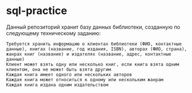 # sql-practice

Данный репозиторий хранит базу данных библиотеки, созданную по следующему техническому заданию:

    Требуется хранить информацию о клиентах библиотеки (ФИО, контактные данные), книгах (название, год издания, ISBN), авторах (ФИО, страна), жанрах книг (название) и издателях (название, адрес, контактные данные)
    Клиент может взять одну или несколько книг, если книга взята одним клиентом, она не может быть взята другим
    Каждая книга имеет одного или нескольких авторов
    Каждая книга может относиться к одному или нескольким жанрам
    Каждая книга издана одним издательством